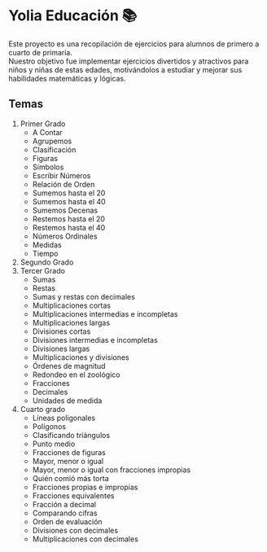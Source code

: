 # Yolia Educación 📚
Este proyecto es una recopilación de ejercicios para alumnos de primero a cuarto de primaria. <br>
Nuestro objetivo fue implementar ejercicios divertidos y atractivos para niños y niñas de estas edades, motivándolos a estudiar y mejorar sus habilidades matemáticas y lógicas. 

## Temas
1. Primer Grado
    - A Contar
    - Agrupemos
    - Clasificación
    - Figuras
    - Símbolos
    - Escribir Números
    - Relación de Orden
    - Sumemos hasta el 20
    - Sumemos hasta el 40
    - Sumemos Decenas
    - Restemos hasta el 20
    - Restemos hasta el 40
    - Números Ordinales
    - Medidas
    - Tiempo
2. Segundo Grado
3. Tercer Grado
    - Sumas
    - Restas
    - Sumas y restas con decimales
    - Multiplicaciones cortas
    - Multiplicaciones intermedias e incompletas
    - Multiplicaciones largas
    - Divisiones cortas
    - Divisiones intermedias e incompletas
    - Divisiones largas
    - Multiplicaciones y divisiones
    - Órdenes de magnitud
    - Redondeo en el zoológico
    - Fracciones
    - Decimales
    - Unidades de medida
4. Cuarto grado
    - Líneas poligonales
    - Polígonos 
    - Clasificando triángulos 
    - Punto medio 
    - Fracciones de figuras 
    - Mayor, menor o igual
    - Mayor, menor o igual con fracciones impropias 
    - Quién comió más torta
    - Fracciones propias e impropias
    - Fracciones equivalentes
    - Fracción a decimal
    - Comparando cifras 
    - Orden de evaluación
    - Divisiones con decimales
    - Multiplicaciones con decimales
